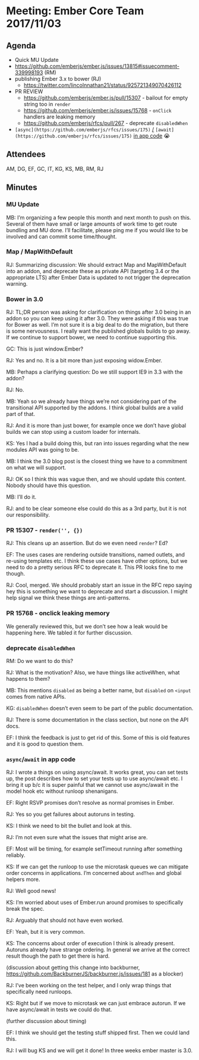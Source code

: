 # Meeting: Ember Core Team 2017/11/03

## Agenda
- Quick MU Update
- https://github.com/emberjs/ember.js/issues/13815#issuecomment-339998193 (RM)
- publishing Ember 3.x to bower (RJ)
  - https://twitter.com/lincolnnathan21/status/925721349070426112
- PR REVIEW
  - https://github.com/emberjs/ember.js/pull/15307 - bailout for empty string too in `render`
  - https://github.com/emberjs/ember.js/issues/15768 - `onClick` handlers are leaking memory
  - https://github.com/emberjs/rfcs/pull/267 - deprecate `disabledWhen`
- `[async](https://github.com/emberjs/rfcs/issues/175)` [/](https://github.com/emberjs/rfcs/issues/175) `[await](https://github.com/emberjs/rfcs/issues/175)` [in app code](https://github.com/emberjs/rfcs/issues/175) 😭

## Attendees

AM, DG, EF, GC, IT, KG, KS, MB, RM, RJ

## Minutes

### MU Update

MB: I’m organizing a few people this month and next month to push on this. Several of them have small or large amounts of work time to get route bundling and MU done. I’ll facilitate, please ping me if you would like to be involved and can commit some time/thought.

### Map / MapWithDefault

RJ: Summarizing discussion: We should extract Map and MapWithDefault into an addon, and deprecate these as private API (targeting 3.4 or the appropriate LTS) after Ember Data is updated to not trigger the deprecation warning.

### Bower in 3.0

RJ: TL;DR person was asking for clarification on things after 3.0 being in an addon so you can keep using it after 3.0. They were asking if this was true for Bower as well. I’m not sure it is a big deal to do the migration, but there is some nervousness. I really want the published globals builds to go away. If we continue to support bower, we need  to continue supporting this.

GC: This is just window.Ember?

RJ: Yes and no. It is a bit more than just exposing widow.Ember.

MB: Perhaps a clarifying question: Do we still support IE9 in 3.3 with the addon?

RJ: No.

MB: Yeah so we already have things we’re not considering part of the transitional API supported by the addons. I think global builds are a valid part of that.

RJ: And it is more than just bower, for example once we don’t have global builds we can stop using a custom loader for internals.

KS: Yes I had a build doing this, but ran into issues regarding what the new modules API was going to be.

MB: I think the 3.0 blog post is the closest thing we have to a commitment on what we will support.

RJ: OK so I think this was vague then, and we should update this content. Nobody should have this question.

MB: I’ll do it.

RJ: and to be clear someone else could do this as a 3rd party, but it is not our responsibility.

### PR 15307 - `render('', {})`

RJ: This cleans up an assertion. But do we even need `render`? Ed?

EF: The uses cases are rendering outside transitions, named outlets, and re-using templates etc. I think these use cases have other options, but we need to do a pretty serious RFC to deprecate it. This PR looks fine to me though.

RJ: Cool, merged. We should probably start an issue in the RFC repo saying hey this is something we want to deprecate and start a discussion. I might help signal we think these things are anti-patterns.

### PR 15768 - onclick leaking memory

We generally reviewed this, but we don’t see how a leak would be happening here. We tabled it for further discussion.

### deprecate `disabledWhen`

RM: Do we want to do this?

RJ: What is the motivation? Also, we have things like activeWhen, what happens to them?

MB: This mentions `disabled` as being a better name, but `disabled` on `<input` comes from native APIs.

KG: `disabledWhen` doesn’t even seem to be part of the public documentation.

RJ: There is some documentation in the class section, but none on the API docs.

EF: I think the feedback is just to get rid of this. Some of this is old features and it is good to question them.

### `async`/`await` in app code

RJ: I wrote a things on using async/await. It works great, you can set tests up, the post describes how to set your tests up to use async/await etc. I bring it up b/c it is super painful that we cannot use async/await in the model hook etc without runloop shenanigans.

EF: Right RSVP promises don’t resolve as normal promises in Ember.

RJ: Yes so you get failures about autoruns in testing.

KS: I think we need to bit the bullet and look at this.

RJ: I’m not even sure what the issues that  might arise are.

EF: Most will be timing, for example setTimeout running after something reliably.

KS: If we can get the runloop to use the microtask queues we can mitigate order concerns in applications. I’m concerned about `andThen` and global helpers more.

RJ: Well good news!

KS: I’m worried about uses of Ember.run around promises to specifically break the spec.

RJ: Arguably that should not have even worked.

EF: Yeah, but it is very common.

KS: The concerns about order of execution I think is already present. Autoruns already have strange ordering. In general we arrive at the correct result though the path to get there is hard.

(discussion about getting this change into backburner, https://github.com/BackburnerJS/backburner.js/issues/181 as a blocker)

RJ: I’ve been working on the test helper, and I only wrap things that specifically need runloops.

KS: Right but if we move to microtask we can just embrace autorun. If we have async/await in tests we could do that.

(further discussion about timing)

EF: I think we should get the testing stuff shipped first. Then we could land this.

RJ: I will bug KS and we will get it done! In three weeks ember master is 3.0.

